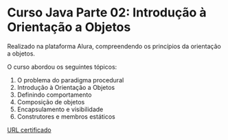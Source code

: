 # Curso Java Parte 02: Introdução à Orientação a Objetos
Realizado na plataforma Alura, compreendendo os princípios da orientação a objetos.

O curso abordou os seguintes tópicos:


1. O problema do paradigma procedural
2. Introdução à Orientação a Objetos
3. Definindo comportamento
4. Composição de objetos
5. Encapsulamento e visibilidade
6. Construtores e membros estáticos

[URL certificado][]

[URL certificado]: https://cursos.alura.com.br/certificate/5f00d7a4-86fe-40c7-867f-3794522e12ee
